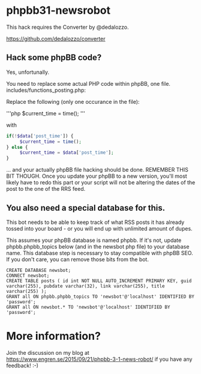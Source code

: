 # phpbb31-newsrobot

This hack requires the Converter by @dedalozzo.

https://github.com/dedalozzo/converter

## Hack some phpBB code?

Yes, unfortunally.

You need to replace some actual PHP code within phpBB, one file. includes/functions_posting.php:

Replace the following (only one occurance in the file):

'''php
$current_time = time();
'''

with

```php
if(!$data['post_time']) {
     $current_time = time();
} else {
     $current_time = $data['post_time'];
}
```

... and your actually phpBB file hacking should be done. REMEMBER THIS BIT THOUGH. Once you update your phpBB to a new version, you'll most likely have to redo this part or your script will not be altering the dates of the post to the one of the RRS feed.

## You also need a special database for this.

This bot needs to be able to keep track of what RSS posts it has already
tossed into your board - or you will end up with unlimited amount of dupes.

This assumes your phpBB database is named phpbb. If it's not, update phpbb.phpbb_topics below (and in the newsbot php file) to your database name. This database step is necessary to stay compatible with phpBB SEO. If you don't care, you can remove those bits from the bot.

```mysql
CREATE DATABASE newsbot;
CONNECT newsbot;
CREATE TABLE posts ( id int NOT NULL AUTO_INCREMENT PRIMARY KEY, guid varchar(255), pubdate varchar(32), link varchar(255), title varchar(255) );
GRANT all ON phpbb.phpbb_topics TO 'newsbot'@'localhost' IDENTIFIED BY 'password';
GRANT all ON newsbot.* TO 'newsbot'@'localhost' IDENTIFIED BY 'password';
```


# More information?

Join the discussion on my blog at https://www.engren.se/2015/09/21/phpbb-3-1-news-robot/ if you have any feedback! :-)


